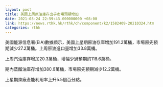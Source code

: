 ```yaml
---
layout: post
title: 美國上周原油庫存出乎市場預期增加
date: 2021-03-24 22:59:43.000000000 +08:00
link: https://news.rthk.hk/rthk/ch/component/k2/1582409-20210324.htm
categories: rthk
---
```


美國能源信息署(EIA)數據顯示，美國上星期原油存庫增加191.2萬桶，市場原先預期減少27.2萬桶。上周原油進口量增加33.8萬桶。

上周汽油庫存增加20.3萬桶，增幅少過預期的118.6萬桶。

期內蒸餾油庫存增加380.6萬桶，市場原先預期減少12.2萬桶。

上星期煉廠產能利用率上升5.5個百分點。
